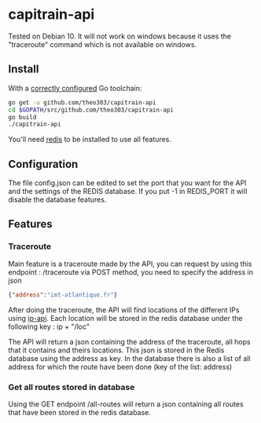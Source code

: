 # capitrain-api
Tested on Debian 10. It will not work on windows because it uses the "traceroute" command which is not available on windows.

## Install

With a [correctly configured](https://golang.org/doc/install#testing) Go toolchain:

```sh
go get -u github.com/theo303/capitrain-api
cd $GOPATH/src/github.com/theo303/capitrain-api
go build
./capitrain-api
```

You'll need [redis](https://redis.io/) to be installed to use all features.

## Configuration

The file config.json can be edited to set the port that you want for the API and the settings of the REDIS database. If you put -1 in REDIS_PORT it will disable the database features.

## Features

### Traceroute
Main feature is a traceroute made by the API, you can request by using this endpoint : /traceroute via POST method, you need to specify the address in json 
```json
{"address":"imt-atlantique.fr"}
```
After doing the traceroute, the API will find locations of the different IPs using [ip-api](https://ip-api.com/).
Each location will be stored in the redis database under the following key : ip + "/loc"

The API will return a json containing the address of the traceroute, all hops that it contains and theirs locations. This json is stored in the Redis database using the address as key. In the database there is also a list of all address for which the route have been done (key of the list: address)

### Get all routes stored in database

Using the GET endpoint /all-routes will return a json containing all routes that have been stored in the redis database.
